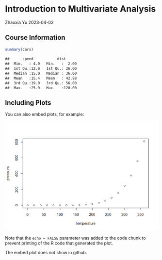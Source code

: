 Introduction to Multivariate Analysis
================
Zhaoxia Yu
2023-04-02

## Course Information

``` r
summary(cars)
```

    ##      speed           dist       
    ##  Min.   : 4.0   Min.   :  2.00  
    ##  1st Qu.:12.0   1st Qu.: 26.00  
    ##  Median :15.0   Median : 36.00  
    ##  Mean   :15.4   Mean   : 42.98  
    ##  3rd Qu.:19.0   3rd Qu.: 56.00  
    ##  Max.   :25.0   Max.   :120.00

## Including Plots

You can also embed plots, for example:

![](Introduction_files/figure-gfm/pressure-1.png)<!-- -->

Note that the `echo = FALSE` parameter was added to the code chunk to
prevent printing of the R code that generated the plot.

The embed plot does not show in github.
